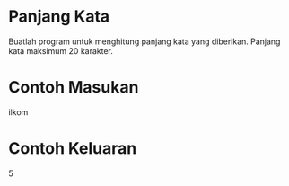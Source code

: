 # Panjang Kata
Buatlah program untuk menghitung panjang kata yang diberikan. Panjang kata maksimum 20 karakter.

# Contoh Masukan
ilkom
# Contoh Keluaran
5